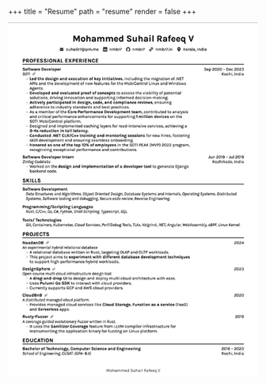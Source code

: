 +++
title = "Resume"
path = "resume"
render = false
+++

<div >
     <a class="resume_div" href="https://file.notion.so/f/f/62e2e848-4d59-47ee-acf7-004e96a471e3/4eb39753-e563-4314-8a91-1795faef0b6a/Mohammed_Suhail_Rafeeq_Resume-June-2024.pdf?id=7f9f7311-5e8a-4ba1-8523-96ce90e3ff0f&table=block&spaceId=62e2e848-4d59-47ee-acf7-004e96a471e3&expirationTimestamp=1717840800000&signature=P4P-xakDcOo8FUc3ggcGmrNhc1My01iKS3QzcnO-E2c&downloadName=Mohammed+Suhail+Rafeeq+Resume-June-2024.pdf#view=FitW&toolbar=0&navpanes=50"">
         <img class="resume" src="resume.png" alt="Resume"></a>
</object>
